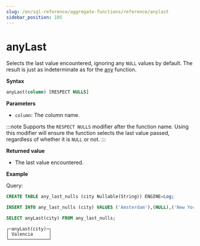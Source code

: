 ```yaml
---
slug: /en/sql-reference/aggregate-functions/reference/anylast
sidebar_position: 105
---
```


# anyLast

Selects the last value encountered, ignoring any `NULL` values by default. The result is just as indeterminate as for the [any](../../../sql-reference/aggregate-functions/reference/any.md) function.

**Syntax**

```sql
anyLast(column) [RESPECT NULLS]
```

**Parameters**
- `column`: The column name. 

:::note
Supports the `RESPECT NULLS` modifier after the function name. Using this modifier will ensure the function selects the last value passed, regardless of whether it is `NULL` or not.
:::

**Returned value**

- The last value encountered.

**Example**

Query:

```sql
CREATE TABLE any_last_nulls (city Nullable(String)) ENGINE=Log;

INSERT INTO any_last_nulls (city) VALUES ('Amsterdam'),(NULL),('New York'),('Tokyo'),('Valencia'),(NULL);

SELECT anyLast(city) FROM any_last_nulls;
```

```response
┌─anyLast(city)─┐
│ Valencia      │
└───────────────┘
```
